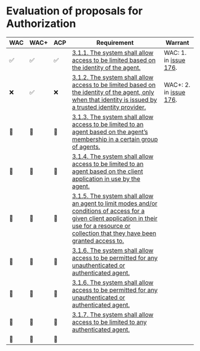 # Evaluation of proposals for Authorization

| WAC | WAC+ | ACP | Requirement | Warrant | 
| --- | --- | --- | --- | --- |
| ✅ | ✅ | ✅ | [3.1.1. The system shall allow access to be limited based on the identity of the agent.](https://solid.github.io/authorization-panel/authorization-ucr/#req-agent-identity) | WAC: 1. in [issue 176](https://github.com/solid/authorization-panel/issues/176). |
| ❌ | ✅ | ❌  | [3.1.2. The system shall allow access to be limited based on the identity of the agent, only when that identity is issued by a trusted identity provider.](https://solid.github.io/authorization-panel/authorization-ucr/#req-trusted-identity) | WAC+: 2. in [issue 176](https://github.com/solid/authorization-panel/issues/176). | |
| 🔸 | 🔸 | 🔸 | [3.1.3. The system shall allow access to be limited to an agent based on the agent’s membership in a certain group of agents.](https://solid.github.io/authorization-panel/authorization-ucr/#req-agent-group) | |
| 🔸 | 🔸 | 🔸 | [3.1.4. The system shall allow access to be limited to an agent based on the client application in use by the agent.](https://solid.github.io/authorization-panel/authorization-ucr/#req-application) | |
| 🔸 | 🔸 | 🔸 | [3.1.5. The system shall allow an agent to limit modes and/or conditions of access for a given client application in their use for a resource or collection that they have been granted access to.](https://solid.github.io/authorization-panel/authorization-ucr/#req-client-constrained) | |
| 🔸 | 🔸 | 🔸 | [3.1.6. The system shall allow access to be permitted for any unauthenticated or authenticated agent.](https://solid.github.io/authorization-panel/authorization-ucr/#req-public) | |
| 🔸 | 🔸 | 🔸 | [3.1.6. The system shall allow access to be permitted for any unauthenticated or authenticated agent.](https://solid.github.io/authorization-panel/authorization-ucr/#req-public) | |
| 🔸 | 🔸 | 🔸 | [3.1.7. The system shall allow access to be limited to any authenticated agent.](https://solid.github.io/authorization-panel/authorization-ucr/#req-authenticated) | |
| 🔸 | 🔸 | 🔸 | []() | |
